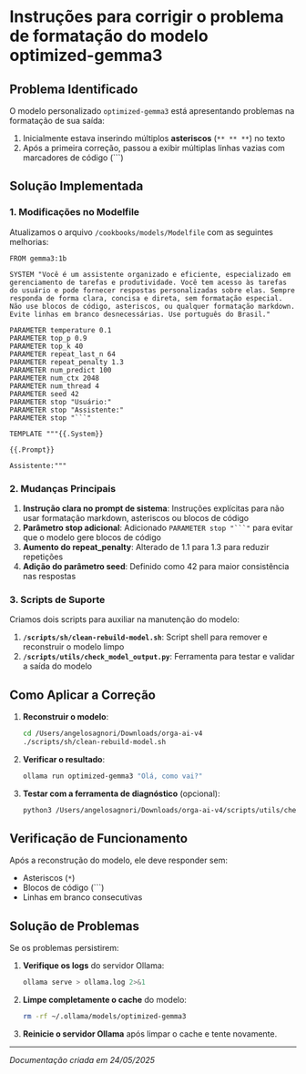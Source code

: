 # Instruções para corrigir o problema de formatação do modelo optimized-gemma3

## Problema Identificado

O modelo personalizado `optimized-gemma3` está apresentando problemas na formatação de sua saída:

1. Inicialmente estava inserindo múltiplos **asteriscos** (`** ** **`) no texto
2. Após a primeira correção, passou a exibir múltiplas linhas vazias com marcadores de código (```)

## Solução Implementada

### 1. Modificações no Modelfile

Atualizamos o arquivo `/cookbooks/models/Modelfile` com as seguintes melhorias:

```
FROM gemma3:1b

SYSTEM "Você é um assistente organizado e eficiente, especializado em gerenciamento de tarefas e produtividade. Você tem acesso às tarefas do usuário e pode fornecer respostas personalizadas sobre elas. Sempre responda de forma clara, concisa e direta, sem formatação especial. Não use blocos de código, asteriscos, ou qualquer formatação markdown. Evite linhas em branco desnecessárias. Use português do Brasil."

PARAMETER temperature 0.1
PARAMETER top_p 0.9
PARAMETER top_k 40
PARAMETER repeat_last_n 64
PARAMETER repeat_penalty 1.3
PARAMETER num_predict 100
PARAMETER num_ctx 2048
PARAMETER num_thread 4
PARAMETER seed 42
PARAMETER stop "Usuário:"
PARAMETER stop "Assistente:"
PARAMETER stop "```"

TEMPLATE """{{.System}}

{{.Prompt}}

Assistente:"""
```

### 2. Mudanças Principais

1. **Instrução clara no prompt de sistema**: Instruções explícitas para não usar formatação markdown, asteriscos ou blocos de código
2. **Parâmetro stop adicional**: Adicionado `PARAMETER stop "```"` para evitar que o modelo gere blocos de código
3. **Aumento do repeat_penalty**: Alterado de 1.1 para 1.3 para reduzir repetições
4. **Adição do parâmetro seed**: Definido como 42 para maior consistência nas respostas

### 3. Scripts de Suporte

Criamos dois scripts para auxiliar na manutenção do modelo:

1. **`/scripts/sh/clean-rebuild-model.sh`**: Script shell para remover e reconstruir o modelo limpo
2. **`/scripts/utils/check_model_output.py`**: Ferramenta para testar e validar a saída do modelo

## Como Aplicar a Correção

1. **Reconstruir o modelo**:
   ```bash
   cd /Users/angelosagnori/Downloads/orga-ai-v4
   ./scripts/sh/clean-rebuild-model.sh
   ```

2. **Verificar o resultado**:
   ```bash
   ollama run optimized-gemma3 "Olá, como vai?"
   ```

3. **Testar com a ferramenta de diagnóstico** (opcional):
   ```bash
   python3 /Users/angelosagnori/Downloads/orga-ai-v4/scripts/utils/check_model_output.py
   ```

## Verificação de Funcionamento

Após a reconstrução do modelo, ele deve responder sem:
- Asteriscos (`*`)
- Blocos de código (```)
- Linhas em branco consecutivas

## Solução de Problemas

Se os problemas persistirem:

1. **Verifique os logs** do servidor Ollama:
   ```bash
   ollama serve > ollama.log 2>&1
   ```

2. **Limpe completamente o cache** do modelo:
   ```bash
   rm -rf ~/.ollama/models/optimized-gemma3
   ```

3. **Reinicie o servidor Ollama** após limpar o cache e tente novamente.

---

*Documentação criada em 24/05/2025*
